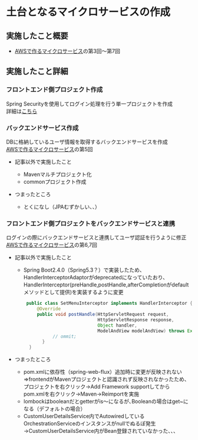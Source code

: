 # 土台となるマイクロサービスの作成
## 実施したこと概要
* [AWSで作るマイクロサービス](https://news.mynavi.jp/itsearch/series/devsoft/aws_2.html)の第3回〜第7回
## 実施したこと詳細
### フロントエンド側プロジェクト作成
Spring Securityを使用してログイン処理を行う単一プロジェクトを作成<br>
詳細は[こちら](spring-security.html)
### バックエンドサービス作成
DBに格納しているユーザ情報を取得するバックエンドサービスを作成<br>
[AWSで作るマイクロサービス](https://news.mynavi.jp/itsearch/series/devsoft/aws_2.html)の第5回
* 記事以外で実施したこと
  - Mavenマルチプロジェクト化
  - commonプロジェクト作成

* つまったところ
  - とくになし（JPAむずかしい、、）

### フロントエンド側プロジェクトをバックエンドサービスと連携
ログインの際にバックエンドサービスと連携してユーザ認証を行うように修正<br>
[AWSで作るマイクロサービス](https://news.mynavi.jp/itsearch/series/devsoft/aws_2.html)の第6,7回
* 記事以外で実施したこと
  - Spring Boot2.4.0（Spring5.3？）で実装したため、HandlerInterceptorAdaptorがdeprecatedになっていたおり、HandlerInterceptor(preHandle,postHandle,afterCompletionがdefaultメソッドとして提供)を実装するように変更

     ```Java
      public class SetMenuInterceptor implements HandlerInterceptor {
          @Override
          public void postHandle(HttpServletRequest request,
                                 HttpServletResponse response,
                                 Object handler, 
                                 ModelAndView modelAndView) throws Exception {
                // ommit;
            }
       } 
     ```

* つまったところ
  - pom.xmlに依存性（spring-web-flux）追加時に変更が反映されない  
⇒frontendがMavenプロジェクトと認識されず反映されなかったため、  
プロジェクトを右クリック→Add Framework supportしてから  
pom.xmlを右クリック→Maven→Reimportを実施
  - lombockはbooleanだとgetterがis〜になるが､Booleanの場合はget~になる（デフォルトの場合）
  - CustomUserDetailsService内でAutowiredしているOrchestrationServiceのインスタンスがnullでぬるぽ発生→CustomUserDetailsService内がBean登録されていなかった、、、
